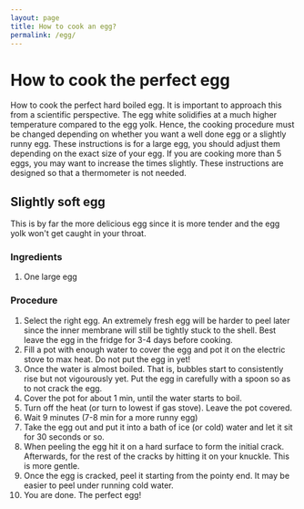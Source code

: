 ```yaml
---
layout: page
title: How to cook an egg?
permalink: /egg/
---
```


# How to cook the perfect egg

How to cook the perfect hard boiled egg. 
It is important to approach this from a scientific perspective. 
The egg white solidifies at a much higher temperature compared to the egg yolk. 
Hence, the cooking procedure must be changed depending on whether you want a well done egg or a slightly runny egg. 
These instructions is for a large egg, you should adjust them depending on the exact size of your egg. 
If you are cooking more than 5 eggs, you may want to increase the times slightly. 
These instructions are designed so that a thermometer is not needed. 

## Slightly soft egg

This is by far the more delicious egg since it is more tender and the egg yolk won't get caught in your throat.

### Ingredients

1. One large egg

### Procedure

1. Select the right egg. An extremely fresh egg will be harder to peel later since the inner membrane will still be tightly stuck to the shell. Best leave the egg in the fridge for 3-4 days before cooking.
1. Fill a pot with enough water to cover the egg and pot it on the electric stove to max heat. Do not put the egg in yet!
1. Once the water is almost boiled. That is, bubbles start to consistently rise but not vigourously yet. Put the egg in carefully with a spoon so as to not crack the egg.
1. Cover the pot for about 1 min, until the water starts to boil.
1. Turn off the heat (or turn to lowest if gas stove). Leave the pot covered.
1. Wait 9 minutes (7-8 min for a more runny egg)
1. Take the egg out and put it into a bath of ice (or cold) water and let it sit for 30 seconds or so.
1. When peeling the egg hit it on a hard surface to form the initial crack. Afterwards, for the rest of the cracks by hitting it on your knuckle. This is more gentle.
1. Once the egg is cracked, peel it starting from the pointy end. It may be easier to peel under running cold water.
1. You are done. The perfect egg!